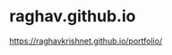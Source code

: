 # raghav.github.io
<a href="https://raghavkrishnet.github.io/portfolio/">https://raghavkrishnet.github.io/portfolio/</a>
